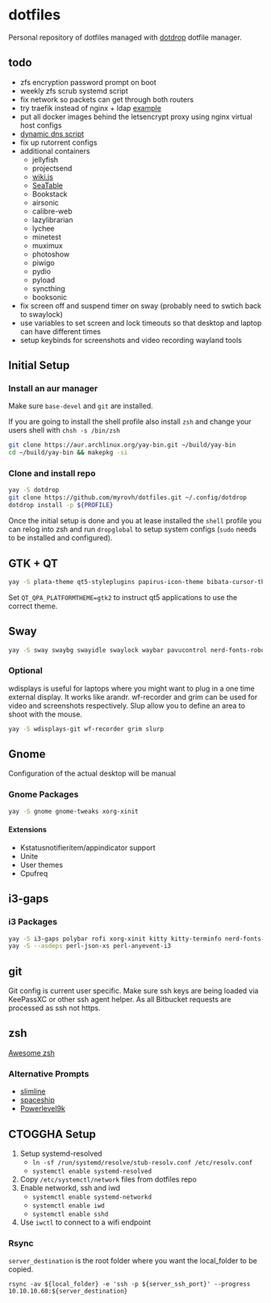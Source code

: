 # dotfiles

Personal repository of dotfiles managed with
[dotdrop](https://github.com/deadc0de6/dotdrop) dotfile manager.

## todo

- zfs encryption password prompt on boot
- weekly zfs scrub systemd script
- fix network so packets can get through both routers
- try traefik instead of nginx + ldap [example](https://jellyfin.org/docs/general/networking/traefik.html)
- put all docker images behind the letsencrypt proxy using nginx virtual host configs
- [dynamic dns script](https://developer.dnsimple.com/ddns/)
- fix up rutorrent configs
- additional containers
  - jellyfish
  - projectsend
  - [wiki.js](https://wiki.js.org/)
  - [SeaTable](https://seatable.io/)
  - Bookstack
  - airsonic
  - calibre-web
  - lazylibrarian
  - lychee
  - minetest
  - muximux
  - photoshow
  - piwigo
  - pydio
  - pyload
  - syncthing
  - booksonic
- fix screen off and suspend timer on sway (probably need to swtich back to swaylock)
- use variables to set screen and lock timeouts so that desktop and laptop can have different times
- setup keybinds for screenshots and video recording wayland tools

## Initial Setup

### Install an aur manager

Make sure `base-devel` and `git` are installed.

If you are going to install the shell profile also install `zsh` and change your users shell with `chsh -s /bin/zsh`

```sh
git clone https://aur.archlinux.org/yay-bin.git ~/build/yay-bin
cd ~/build/yay-bin && makepkg -si
```

### Clone and install repo

```sh
yay -S dotdrop
git clone https://github.com/myrovh/dotfiles.git ~/.config/dotdrop
dotdrop install -p ${PROFILE}
```

Once the initial setup is done and you at lease installed the `shell` profile you can relog into zsh and run `dropglobal` to setup system configs (`sudo` needs to be installed and configured).

## GTK + QT

```sh
yay -S plata-theme qt5-styleplugins papirus-icon-theme bibata-cursor-theme
```

Set `QT_QPA_PLATFORMTHEME=gtk2` to instruct qt5 applications to use the correct theme.

## Sway

```sh
yay -S sway swaybg swayidle swaylock waybar pavucontrol nerd-fonts-roboto-mono wofi pamixer azote redshift-wlr-gamma-control-git jq mako polkit-gnome
```

### Optional

wdisplays is useful for laptops where you might want to plug in a one time external display. It works like arandr. wf-recorder and grim can be used for video and screenshots respectively. Slup allow you to define an area to shoot with the mouse.

```sh
yay -S wdisplays-git wf-recorder grim slurp
```

## Gnome

Configuration of the actual desktop will be manual

### Gnome Packages

```sh
yay -S gnome gnome-tweaks xorg-xinit
```

#### Extensions

- Kstatusnotifieritem/appindicator support
- Unite
- User themes
- Cpufreq

## i3-gaps

### i3 Packages

```sh
yay -S i3-gaps polybar rofi xorg-xinit kitty kitty-terminfo nerd-fonts-roboto-mono picom feh
yay -S --asdeps perl-json-xs perl-anyevent-i3
```

## git

Git config is current user specific. Make sure ssh keys are being loaded via KeePassXC or other ssh agent helper. As all Bitbucket requests are processed as ssh not https.

## zsh

[Awesome zsh](https://github.com/unixorn/awesome-zsh-plugins)

### Alternative Prompts

- [slimline](https://github.com/mgee/slimline)
- [spaceship](https://github.com/denysdovhan/spaceship-prompt)
- [Powerlevel9k](https://github.com/Powerlevel9k/powerlevel9k/)

## CTOGGHA Setup

1. Setup systemd-resolved
   - `ln -sf /run/systemd/resolve/stub-resolv.conf /etc/resolv.conf`
   - `systemctl enable systemd-resolved`
2. Copy `/etc/systemctl/network` files from dotfiles repo
3. Enable networkd, ssh and iwd
   - `systemctl enable systemd-networkd`
   - `systemctl enable iwd`
   - `systemctl enable sshd`
4. Use `iwctl` to connect to a wifi endpoint

### Rsync

`server_destination` is the root folder where you want the local_folder to be copied.

`rsync -av ${local_folder} -e 'ssh -p ${server_ssh_port}' --progress 10.10.10.60:${server_destination}`
